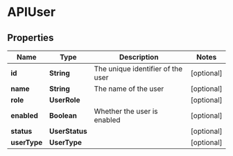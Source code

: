 

# APIUser


## Properties

| Name | Type | Description | Notes |
|------------ | ------------- | ------------- | -------------|
|**id** | **String** | The unique identifier of the user |  [optional] |
|**name** | **String** | The name of the user |  [optional] |
|**role** | **UserRole** |  |  [optional] |
|**enabled** | **Boolean** | Whether the user is enabled |  [optional] |
|**status** | **UserStatus** |  |  [optional] |
|**userType** | **UserType** |  |  [optional] |



